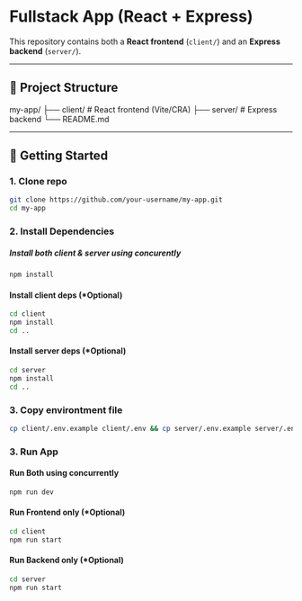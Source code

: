 # Fullstack App (React + Express)

This repository contains both a **React frontend** (`client/`) and an **Express backend** (`server/`).

---

## 📂 Project Structure

my-app/
├── client/ # React frontend (Vite/CRA)
├── server/ # Express backend
└── README.md

---

## 🚀 Getting Started

### 1. Clone repo

```bash
git clone https://github.com/your-username/my-app.git
cd my-app
```

### 2. Install Dependencies

##### Install both client & server using concurently

```bash
npm install
```

#### Install client deps (\*Optional)

```bash
cd client
npm install
cd ..
```

#### Install server deps (\*Optional)

```bash
cd server
npm install
cd ..
```

### 3. Copy environtment file

```bash
cp client/.env.example client/.env && cp server/.env.example server/.env
```

### 3. Run App

#### Run Both using concurrently

```bash
npm run dev

```

#### Run Frontend only (\*Optional)

```bash
cd client
npm run start
```

#### Run Backend only (\*Optional)

```bash
cd server
npm run start
```
